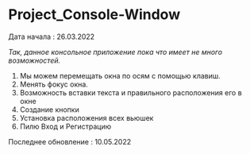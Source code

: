 # Project_Console-Window
Дата начала : 26.03.2022

_Так, данное консольное приложение пока что имеет не много возможностей._
1) Мы можем перемещать окна по осям с помощью клавиш.
2) Менять фокус окна.
3) Возможность вставки текста и правильного расположения его в окне
4) Создание кнопки
5) Установка расположения всех вьюшек
6) Пилю Вход и Регистрацию


Последнее обновление : 10.05.2022


